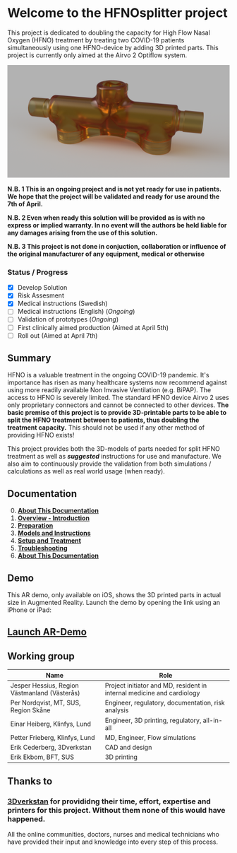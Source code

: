 # Welcome to the HFNOsplitter project

This project is dedicated to doubling the capacity for High Flow Nasal Oxygen (HFNO) treatment by treating two COVID-19 patients simultaneously using one HFNO-device by adding 3D printed parts.
This project is currently only aimed at the Airvo 2 Optiflow system.

![Render of T-Shaped Connector](Meta/T-Front.png 'Render of T-Shaped Connector')

**N.B. 1 This is an ongoing project and is not yet ready for use in patients.
We hope that the project will be validated and ready for use around the 7th of April.**

**N.B. 2 Even when ready this solution will be provided as is with no express or implied warranty.
In no event will the authors be held liable for any damages arising from the use of this solution.**

**N.B. 3 This project is not done in conjuction, collaboration or influence of the original manufacturer of any equipment, medical or otherwise**

### Status / Progress

- [x] Develop Solution
- [x] Risk Assesment
- [x] Medical instructions (Swedish)
- [ ] Medical instructions (English) (_Ongoing_)
- [ ] Validation of prototypes (_Ongoing_)
- [ ] First clinically aimed production (Aimed at April 5th)
- [ ] Roll out (Aimed at April 7th)

## Summary

HFNO is a valuable treatment in the ongoing COVID-19 pandemic. It's importance has risen as many healthcare systems now recommend against using more readily available Non Invasive Ventilation (e.g. BiPAP). The access to HFNO is severely limited. The standard HFNO device Airvo 2 uses only proprietary connectors and cannot be connected to other devices.
**The basic premise of this project is to provide 3D-printable parts to be able to split the HFNO treatment between to patients, thus doubling the treatment capacity.** This should not be used if any other method of providing HFNO exists!

This project provides both the 3D-models of parts needed for split HFNO treatment as well as _**suggested**_ instructions for use and manufacture. We also aim to continuously provide the validation from both simulations / calculations as well as real world usage (when ready).

## Documentation

0. [**About This Documentation**](Documentation/en/00%20About%20This%20Documentation.md)
1. [**Overview - Introduction**](Documentation/en/01%20Overview%20-%20Introduction.md)
1. [**Preparation**](Documentation/en/02%20Preparation.md)
1. [**Models and Instructions**](Documentation/en/03%20Models%20and%20Instructions.md)
1. [**Setup and Treatment**](Documentation/en/04%20Setup%20and%20Treatment.md)
1. [**Troubleshooting**](Documentation/en/05%20Troubleshooting.md)
1. [**About This Documentation**](Documentation/en/06%20Hygiene.md)

## Demo

This AR demo, only available on iOS, shows the 3D printed parts in actual size in Augmented Reality. Launch the demo by opening the link using an iPhone or iPad:

## [Launch AR-Demo](https://github.com/hessius/HFNOsplitter/blob/master/Meta/Complete%20Set%20-%20Orientation.usdz?raw=true)

## Working group

| Name                                          | Role                                                                   |
| --------------------------------------------- | ---------------------------------------------------------------------- |
| Jesper Hessius, Region Västmanland (Västerås) | Project initiator and MD, resident in internal medicine and cardiology |
| Per Nordqvist, MT, SUS, Region Skåne          | Engineer, regulatory, documentation, risk analysis                     |
| Einar Heiberg, Klinfys, Lund                  | Engineer, 3D printing, regulatory, all-in-all                          |
| Petter Frieberg, Klinfys, Lund                | MD, Engineer, Flow simulations                                         |
| Erik Cederberg, 3Dverkstan                    | CAD and design                                                         |
| Erik Ekbom, BFT, SUS                          | 3D printing                                                            |

## Thanks to

### [3Dverkstan](http://3dverkstan.se) for provididng their time, effort, expertise and printers for this project. Without them none of this would have happened.

All the online communities, doctors, nurses and medical technicians who have provided their input and knowledge into every step of this process.
